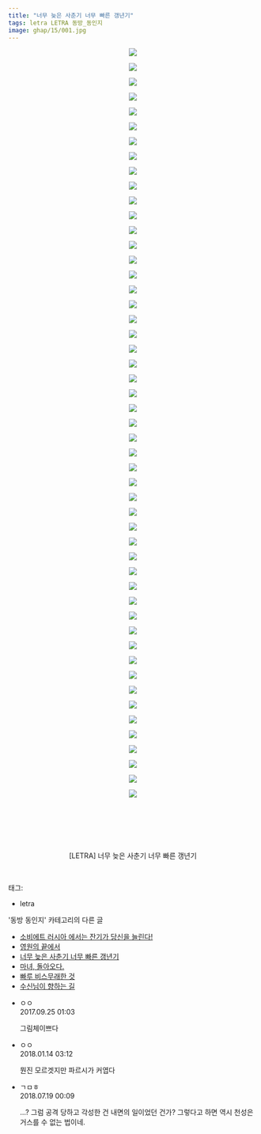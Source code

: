 ```yaml
---
title: "너무 늦은 사춘기 너무 빠른 갱년기"
tags: letra LETRA 동방_동인지
image: ghap/15/001.jpg
---
```

<div class="article">
<p style="text-align: center; clear: none; float: none;"><img src="{{ site.nasurl }}/ghap/15/001.jpg"/></p>
<p style="text-align: center; clear: none; float: none;"><img src="{{ site.nasurl }}/ghap/15/002.jpg"/></p>
<p style="text-align: center; clear: none; float: none;"><img src="{{ site.nasurl }}/ghap/15/003.jpg"/></p>
<p style="text-align: center; clear: none; float: none;"><img src="{{ site.nasurl }}/ghap/15/004.jpg"/></p>
<p style="text-align: center; clear: none; float: none;"><img src="{{ site.nasurl }}/ghap/15/005.jpg"/></p>
<p style="text-align: center; clear: none; float: none;"><img src="{{ site.nasurl }}/ghap/15/006.jpg"/></p>
<p style="text-align: center; clear: none; float: none;"><img src="{{ site.nasurl }}/ghap/15/007.jpg"/></p>
<p style="text-align: center; clear: none; float: none;"><img src="{{ site.nasurl }}/ghap/15/008.jpg"/></p>
<p style="text-align: center; clear: none; float: none;"><img src="{{ site.nasurl }}/ghap/15/009.jpg"/></p>
<p style="text-align: center; clear: none; float: none;"><img src="{{ site.nasurl }}/ghap/15/010.jpg"/></p>
<p style="text-align: center; clear: none; float: none;"><img src="{{ site.nasurl }}/ghap/15/011.jpg"/></p>
<p style="text-align: center; clear: none; float: none;"><img src="{{ site.nasurl }}/ghap/15/012.jpg"/></p>
<p style="text-align: center; clear: none; float: none;"><img src="{{ site.nasurl }}/ghap/15/013.jpg"/></p>
<p style="text-align: center; clear: none; float: none;"><img src="{{ site.nasurl }}/ghap/15/014.jpg"/></p>
<p style="text-align: center; clear: none; float: none;"><img src="{{ site.nasurl }}/ghap/15/015.jpg"/></p>
<p style="text-align: center; clear: none; float: none;"><img src="{{ site.nasurl }}/ghap/15/016.jpg"/></p>
<p style="text-align: center; clear: none; float: none;"><img src="{{ site.nasurl }}/ghap/15/017.jpg"/></p>
<p style="text-align: center; clear: none; float: none;"><img src="{{ site.nasurl }}/ghap/15/018.jpg"/></p>
<p style="text-align: center; clear: none; float: none;"><img src="{{ site.nasurl }}/ghap/15/019.jpg"/></p>
<p style="text-align: center; clear: none; float: none;"><img src="{{ site.nasurl }}/ghap/15/020.jpg"/></p>
<p style="text-align: center; clear: none; float: none;"><img src="{{ site.nasurl }}/ghap/15/021.jpg"/></p>
<p style="text-align: center; clear: none; float: none;"><img src="{{ site.nasurl }}/ghap/15/022.jpg"/></p>
<p style="text-align: center; clear: none; float: none;"><img src="{{ site.nasurl }}/ghap/15/023.jpg"/></p>
<p style="text-align: center; clear: none; float: none;"><img src="{{ site.nasurl }}/ghap/15/024.jpg"/></p>
<p style="text-align: center; clear: none; float: none;"><img src="{{ site.nasurl }}/ghap/15/025.jpg"/></p>
<p style="text-align: center; clear: none; float: none;"><img src="{{ site.nasurl }}/ghap/15/026.jpg"/></p>
<p style="text-align: center; clear: none; float: none;"><img src="{{ site.nasurl }}/ghap/15/027.jpg"/></p>
<p style="text-align: center; clear: none; float: none;"><img src="{{ site.nasurl }}/ghap/15/028.jpg"/></p>
<p style="text-align: center; clear: none; float: none;"><img src="{{ site.nasurl }}/ghap/15/029.jpg"/></p>
<p style="text-align: center; clear: none; float: none;"><img src="{{ site.nasurl }}/ghap/15/030.jpg"/></p>
<p style="text-align: center; clear: none; float: none;"><img src="{{ site.nasurl }}/ghap/15/031.jpg"/></p>
<p style="text-align: center; clear: none; float: none;"><img src="{{ site.nasurl }}/ghap/15/032.jpg"/></p>
<p style="text-align: center; clear: none; float: none;"><img src="{{ site.nasurl }}/ghap/15/033.jpg"/></p>
<p style="text-align: center; clear: none; float: none;"><img src="{{ site.nasurl }}/ghap/15/034.jpg"/></p>
<p style="text-align: center; clear: none; float: none;"><img src="{{ site.nasurl }}/ghap/15/035.jpg"/></p>
<p style="text-align: center; clear: none; float: none;"><img src="{{ site.nasurl }}/ghap/15/036.jpg"/></p>
<p style="text-align: center; clear: none; float: none;"><img src="{{ site.nasurl }}/ghap/15/037.jpg"/></p>
<p style="text-align: center; clear: none; float: none;"><img src="{{ site.nasurl }}/ghap/15/038.jpg"/></p>
<p style="text-align: center; clear: none; float: none;"><img src="{{ site.nasurl }}/ghap/15/039.jpg"/></p>
<p style="text-align: center; clear: none; float: none;"><img src="{{ site.nasurl }}/ghap/15/040.jpg"/></p>
<p style="text-align: center; clear: none; float: none;"><img src="{{ site.nasurl }}/ghap/15/041.jpg"/></p>
<p style="text-align: center; clear: none; float: none;"><img src="{{ site.nasurl }}/ghap/15/042.jpg"/></p>
<p style="text-align: center; clear: none; float: none;"><img src="{{ site.nasurl }}/ghap/15/043.jpg"/></p>
<p style="text-align: center; clear: none; float: none;"><img src="{{ site.nasurl }}/ghap/15/044.jpg"/></p>
<p style="text-align: center; clear: none; float: none;"><img src="{{ site.nasurl }}/ghap/15/045.jpg"/></p>
<p style="text-align: center; clear: none; float: none;"><img src="{{ site.nasurl }}/ghap/15/046.jpg"/></p>
<p style="text-align: center; clear: none; float: none;"><img src="{{ site.nasurl }}/ghap/15/047.jpg"/></p>
<p style="text-align: center; clear: none; float: none;"><img src="{{ site.nasurl }}/ghap/15/048.jpg"/></p>
<p style="text-align: center; clear: none; float: none;"><img src="{{ site.nasurl }}/ghap/15/049.jpg"/></p>
<p style="text-align: center; clear: none; float: none;"><img src="{{ site.nasurl }}/ghap/15/050.jpg"/></p>
<p style="text-align: center; clear: none; float: none;"><img src="{{ site.nasurl }}/ghap/15/051.jpg"/></p>
<p style="text-align: center; clear: none; float: none;"><br/></p>
<p style="text-align: center; clear: none; float: none;"><br/></p>
<p style="text-align: center; clear: none; float: none;"><br/></p>
<p style="text-align: center; clear: none; float: none;">[LETRA] 너무 늦은 사춘기 너무 빠른 갱년기</p>
<p><br/></p>
</div><div class="tagTrail">
<p>태그: </p>
<ul>
<li>letra</li>
</ul>
</div><div class="another">
<p>'동방 동인지' 카테고리의 다른 글</p>
<ul>
<li><a href="/2016-06-16-ghap_17">소비에트 러시아 에서는 잔기가 당신을 늘린다!</a></li>
<li><a href="/2016-06-16-ghap_16">영원의 끝에서</a></li>
<li><a href="/2016-06-16-ghap_15">너무 늦은 사춘기 너무 빠른 갱년기</a></li>
<li><a href="/2016-06-16-ghap_14">마녀, 돌아오다.</a></li>
<li><a href="/2016-06-16-ghap_13">빠루 비스무래한 것</a></li>
<li><a href="/2016-06-16-ghap_12">수신님이 향하는 길</a></li>
</ul>
</div><div class="cb_module cb_fluid">
<div class="cb_wrt cb_profile">
<div class="comment">
<ul>
<li class="cb_thumb_off" id="comment15089798">
<div class="cb_comment_area">
<div class="cb_info_area">
<div class="cb_section">
<span class="cb_nick_name">ㅇㅇ</span>
</div>
<div class="cb_section">
<span class="cb_date">2017.09.25 01:03 </span>
</div>
</div>
<div class="cb_dsc_comment">
<p class="cb_dsc">
											그림체이쁘다
										</p>
</div>
</div></li>
<li class="cb_thumb_off" id="comment15173797">
<div class="cb_comment_area">
<div class="cb_info_area">
<div class="cb_section">
<span class="cb_nick_name">ㅇㅇ</span>
</div>
<div class="cb_section">
<span class="cb_date">2018.01.14 03:12 </span>
</div>
</div>
<div class="cb_dsc_comment">
<p class="cb_dsc">
											뭔진 모르겟지만 파르시가 커엽다
										</p>
</div>
</div></li>
<li class="cb_thumb_off" id="comment15289590">
<div class="cb_comment_area">
<div class="cb_info_area">
<div class="cb_section">
<span class="cb_nick_name">ㄱㅁㅎ</span>
</div>
<div class="cb_section">
<span class="cb_date">2018.07.19 00:09 </span>
</div>
</div>
<div class="cb_dsc_comment">
<p class="cb_dsc">
											...? 그럼 공격 당하고 각성한 건 내면의 일이었던 건가? 그렇다고 하면 역시 천성은 거스를 수 없는 법이네.
										</p>
</div>
</div></li>
</ul>
</div>
</div><!-- commentList close -->
</div>